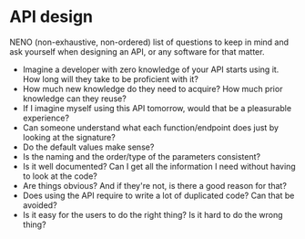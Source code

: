 # API design

NENO (non-exhaustive, non-ordered) list of questions to keep in mind and ask yourself when designing an API, or any software for that matter.

* Imagine a developer with zero knowledge of your API starts using it. How long will they take to be proficient with it?
* How much new knowledge do they need to acquire? How much prior knowledge can they reuse?
* If I imagine myself using this API tomorrow, would that be a pleasurable experience?
* Can someone understand what each function/endpoint does just by looking at the signature?
* Do the default values make sense?
* Is the naming and the order/type of the parameters consistent?
* Is it well documented? Can I get all the information I need without having to look at the code?
* Are things obvious? And if they're not, is there a good reason for that?
* Does using the API require to write a lot of duplicated code? Can that be avoided?
* Is it easy for the users to do the right thing? Is it hard to do the wrong thing?
